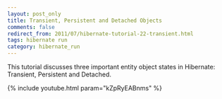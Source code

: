 ```yaml
---           
layout: post_only
title: Transient, Persistent and Detached Objects
comments: false
redirect_from: 2011/07/hibernate-tutorial-22-transient.html
tags: hibernate run
category: hibernate_run
---
```


This tutorial discusses three important entity object states in Hibernate: Transient, Persistent and Detached.

{% include youtube.html param="kZpRyEABnms" %}